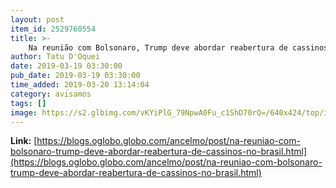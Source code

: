 ```yaml
---
layout: post
item_id: 2529760554
title: >-
    Na reunião com Bolsonaro, Trump deve abordar reabertura de cassinos no Brasil : Ancelmo
author: Tatu D'Oquei
date: 2019-03-19 03:30:00
pub_date: 2019-03-19 03:30:00
time_added: 2019-03-20 13:14:04
category: avisamos
tags: []
image: https://s2.glbimg.com/vKYiPlG_79NpwA0Fu_c1ShD70rQ=/640x424/top/i.glbimg.com/og/ig/infoglobo1/f/original/2019/03/18/81687254_brazilian_president_jair_bolsonaro_participates_in_a_brazil-us_business_council_forum_to_di.jpg
---
```


**Link:** [https://blogs.oglobo.globo.com/ancelmo/post/na-reuniao-com-bolsonaro-trump-deve-abordar-reabertura-de-cassinos-no-brasil.html](https://blogs.oglobo.globo.com/ancelmo/post/na-reuniao-com-bolsonaro-trump-deve-abordar-reabertura-de-cassinos-no-brasil.html)

